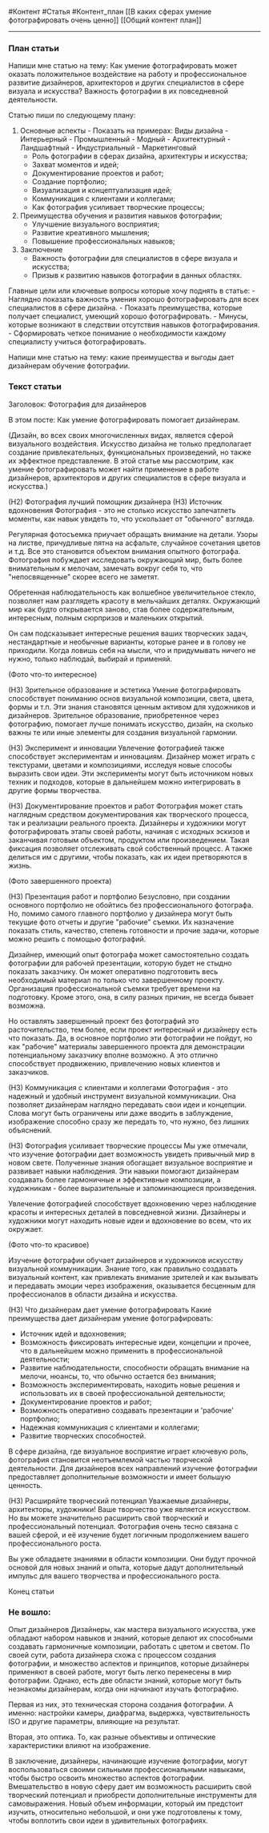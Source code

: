 #Контент #Статья  #Контент_план 
[[В каких сферах умение фотографировать очень ценно]]
[[Общий контент план]]
______________


### План статьи

Напиши мне статью на тему:
Как умение фотографировать может оказать положительное воздействие на работу и профессиональное развитие дизайнеров, архитекторов и других специалистов в сфере визуала и искусства? Важность фотографии в их повседневной деятельности.

Статью пиши по следующему плану:

1. Основные аспекты
       - Показать на примерах:
		Виды дизайна
		-  Интерьерный 
		- Промышленный
		- Модный
		- Архитектурный
		- Ландшафтный
		- Индустриальный
		- Маркетинговый
    - Роль фотографии в сферах дизайна, архитектуры и искусства;
    - Захват моментов и идей;
    - Документирование проектов и работ;
    - Создание портфолио;
    - Визуализация и концептуализация идей;
    - Коммуникация с клиентами и коллегами;
    - Как фотография усиливает творческие процессы;
2. Преимущества обучения и развития навыков фотографии;
    - Улучшение визуального восприятия;
    - Развитие креативного мышления;
    - Повышение профессиональных навыков;
3. Заключение
    - Важность фотографии для специалистов в сфере визуала и искусства;
    - Призыв к развитию навыков фотографии в данных областях.

Главные цели или ключевые вопросы которые хочу поднять в статье:
	- Наглядно показать важность умения хорошо фотографировать для всех специалистов в сфере дизайна.
	- Показать преимущества, которые получает специалист, умеющий хорошо фотографировать.
	- Минусы, которые возникают в следствии отсутствия навыков фотографирования.
	- Сформировать четкое понимание о необходимости каждому специалисту учиться фотографировать.


Напиши мне статью на тему: какие преимущества и выгоды дает дизайнерам обучение фотографии. 


### Текст статьи
Заголовок: Фотография для дизайнеров

В этом посте: 
Как умение фотографировать помогает дизайнерам.


(Дизайн, во всех своих многочисленных видах, является сферой визуального воздействия. Искусство дизайна не только предполагает создание привлекательных, функциональных произведений, но также их эффектное представление. В этой статье мы рассмотрим, как умение фотографировать может найти применение в работе дизайнеров, архитекторов и других специалистов в сфере визуала и искусства.)

(Н2) Фотография лучший помощник дизайнера
(Н3) Источник вдохновения
Фотография - это не столько искусство запечатлеть моменты, как навык увидеть то, что ускользает от "обычного" взгляда.

Регулярная фотосъемка приучает обращать внимание на детали. Узоры на листве, причудливые пятна на асфальте, случайное сочетания цветов и т.д. Все это становится объектом внимания опытного фотографа. 
Фотография побуждает исследовать окружающий мир, быть более внимательным к мелочам, замечать вокруг себя то, что "непосвященные" скорее всего не заметят.

Обретенная наблюдательность как волшебное увеличительное стекло, позволяет нам разглядеть красоту в мельчайших деталях. 
Окружающий мир как будто открывается заново, став более содержательным, интересным, полным сюрпризов и маленьких открытий.

Он сам подсказывает интересные решения ваших творческих задач, нестандартные и необычные варианты, которые ранее и в голову не приходили. Когда ловишь себя на мысли, что и придумывать ничего не нужно, только наблюдай, выбирай и применяй.

(Фото что-то интересное)

(Н3) Зрительное образование и эстетика
Умение фотографировать способствует пониманию основ визуальной композиции, света, цвета, формы и т.п. Эти знания становятся ценным активом для художников и дизайнеров. Зрительное образование, приобретенное через фотографию, помогает лучше понимать искусство, дизайн, на сколько важны те или иные элементы для создания визуальной гармонии.

(Н3) Эксперимент и инновации
Увлечение фотографией также способствует экспериментам и инновациям. Дизайнер может играть с текстурами, цветами и композициями, исследуя новые способы выразить свои идеи. Эти эксперименты могут быть источником новых техник и подходов, которые в дальнейшем можно интегрировать в другие формы творчества.

(Н3) Документирование проектов и работ
Фотография может стать наглядным средством документирования как творческого процесса, так и реализации реального проекта. Дизайнеры и художники могут фотографировать этапы своей работы, начиная с исходных эскизов и заканчивая готовым объектом, продуктом или произведением. Такая фиксация позволяет отслеживать свой собственный процесс. А также делиться им с другими, чтобы показать, как их идеи претворяются в жизнь.


(Фото завершенного проекта)

(Н3) Презентация работ и портфолио
Безусловно, при создании основного портфолио не обойтись без профессионального фотографа.
Но, помимо самого главного портфолио у дизайнера могут быть текущие фото отчеты и другие "рабочие" съемки. Их назначение показать стиль, качество, степень готовности и прочие задачи, которые можно решить с помощью фотографий.

Дизайнер, имеющий опыт фотографа может самостоятельно создать фотографии для рабочей презентации, которую будет не стыдно показать заказчику. 
Он может оперативно подготовить весь необходимый материал по только что завершенному проекту.  Организация профессиональной съемки требует времени на подготовку. Кроме этого, она, в силу разных причин, не всегда бывает возможна.

Но оставлять завершенный проект без фотографий это расточительство, тем более, если проект интересный и дизайнеру есть что показать. Да, в основное портфолио эти фотографии не пойдут, но как "рабочие" материалы завершенного проекта для демонстрации потенциальному заказчику вполне возможно. А это отлично способствует продвижению, привлечению новых клиентов и заказчиков.

(Н3) Коммуникация с клиентами и коллегами
Фотография - это надежный и удобный инструмент визуальной коммуникации. Она позволяет дизайнерам наглядно передавать свои идеи и концепции. Слова могут быть ограничены или даже вводить в заблуждение, изображение способно сразу же передать то, что нужно, без лишних объяснений.


(Н3) Фотография усиливает творческие процессы
Мы уже отмечали, что изучение фотографии дает возможность увидеть привычный мир в новом свете.
Полученные знания обогащает визуальное восприятие и развивает навыки наблюдения. Эти навыки помогают дизайнерам создавать более гармоничные и эффективные композиции, а художникам - более выразительные и запоминающиеся произведения.

Увлечение фотографией способствует вдохновению через наблюдение красоты и интересных деталей в повседневной жизни. Дизайнеры и художники могут находить новые идеи и вдохновение во всем, что их окружает.

(Фото что-то красивое)

Изучение фотографии обучает дизайнеров и художников искусству визуальной коммуникации. Знание того, как правильно создавать визуальный контент, как привлекать внимание зрителей и как вызывать и передавать эмоции через изображения, оказывается бесценным для профессионалов в области дизайна и искусства.

(Н3) Что дизайнерам дает умение фотографировать
Какие преимущества дает дизайнерам умение фотографировать:

- Источник идей и вдохновения;
- Возможность фиксировать интересные идеи, концепции и прочее, что в дальнейшем можно применить в профессиональной деятельности;
- Развитие наблюдательности, способности обращать внимание на мелочи, нюансы, то, что обычно остается без внимания;
- Возможность экспериментировать, находить новые решения и использовать их в своей профессиональной деятельности;
- Документирование проектов и работ;
- Возможность оперативно создавать презентации и 'рабочие' портфолио;
- Надежная коммуникация с клиентами и коллегами;
- Развитие творческих способностей.

В сфере дизайна, где визуальное восприятие играет ключевую роль, фотография становится неотъемлемой частью творческой деятельности. Для дизайнеров всех направлений изучение фотографии предоставляет дополнительные возможности и имеет большую ценность.

(Н3) Расширяйте творческий потенциал
Уважаемые дизайнеры, архитекторы, художники! Ваше творчество уже является искусством. Но вы можете значительно расширить свой творческий и профессиональный потенциал.
Фотография очень тесно связана с вашей сферой, и её изучение будет логичным продолжением вашего профессионального роста.

Вы уже обладаете знаниями в области композиции. Они будут прочной основой для новых знаний и опыта, которые дадут дополнительный импульс для вашего творчества и профессионального роста. 


Конец статьи




### Не вошло:

Опыт дизайнеров 
Дизайнеры, как мастера визуального искусства, уже обладают набором навыков и знаний, которые делают их способными создавать гармоничные композиции, работать с цветом и светом.
По своей сути, работа дизайнера схожа с процессом создания фотографии, и множество аспектов и принципов, которые дизайнеры применяют в своей работе, могут быть легко перенесены в мир фотографии. Однако, есть две области знаний, которые могут быть незнакомы дизайнерам, когда они начинают изучать фотографию.

Первая из них, это техническая сторона создания фотографии. А именно: настройки камеры, диафрагма, выдержка, чувствительность ISO и другие параметры, влияющие на результат.

Вторая, это оптика. То, как разные объективы и оптические характеристики влияют на изображение. 


В заключение, дизайнеры, начинающие изучение фотографии, могут воспользоваться своими сильными профессиональными навыками, чтобы быстро освоить множество аспектов фотографии. Вмешательство в новую сферу дает им возможность расширить свой творческий потенциал и приобрести дополнительные инструменты для самовыражения. Новый объем информации, который им предстоит изучить, относительно небольшой, и они уже подготовлены к тому, чтобы воплотить свои идеи в удивительных фотографиях.
